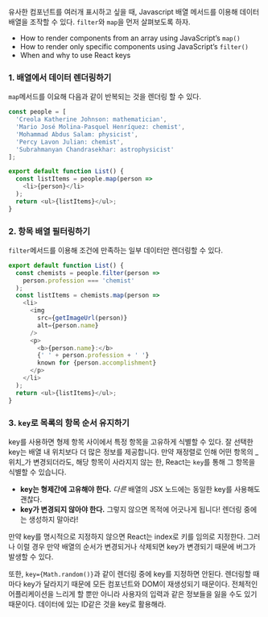 유사한 컴포넌트를 여러개 표시하고 싶을 때, Javascript 배열 메서드를 이용해 데이터 배열을 조작할 수 있다.  `filter`와  `map`을 먼저 살펴보도록 하자.

- How to render components from an array using JavaScript’s `map()`
- How to render only specific components using JavaScript’s `filter()`
- When and why to use React keys

### 1. 배열에서 데이터 렌더링하기
`map`메서드를 이요해 다음과 같이 반복되는 것을 렌더링 할 수 있다.
```javascript
const people = [
  'Creola Katherine Johnson: mathematician',
  'Mario José Molina-Pasquel Henríquez: chemist',
  'Mohammad Abdus Salam: physicist',
  'Percy Lavon Julian: chemist',
  'Subrahmanyan Chandrasekhar: astrophysicist'
];

export default function List() {
  const listItems = people.map(person =>
    <li>{person}</li>
  );
  return <ul>{listItems}</ul>;
}

```

### 2.  항목 배열 필터링하기
`filter`메서드를 이용해 조건에 만족하는 일부 데이터만 렌더링할 수 있다.
```javascript
export default function List() {
  const chemists = people.filter(person =>
    person.profession === 'chemist'
  );
  const listItems = chemists.map(person =>
    <li>
      <img
        src={getImageUrl(person)}
        alt={person.name}
      />
      <p>
        <b>{person.name}:</b>
        {' ' + person.profession + ' '}
        known for {person.accomplishment}
      </p>
    </li>
  );
  return <ul>{listItems}</ul>;
}
```

### 3. `key`로 목록의 항목 순서 유지하기
key를 사용하면 형제 항목 사이에서 특정 항목을 고유하게 식별할 수 있다. 잘 선택한 key는 배열 내 위치보다 더 많은 정보를 제공합니다. 만약 재정렬로 인해 어떤 항목의 _위치_가 변경되더라도, 해당 항목이 사라지지 않는 한, React는 `key`를 통해 그 항목을 식별할 수 있습니다.

- **key는 형제간에 고유해야 한다.** _다른_ 배열의 JSX 노드에는 동일한 key를 사용해도 괜찮다.
- **key가 변경되지 않아야 한다.** 그렇지 않으면 목적에 어긋나게 됩니다! 렌더링 중에는 생성하지 말아라!

만약 key를 명시적으로 지정하지 않으면 React는 index로 키를 임의로 지정한다. 그러나 이럴 경우 만약 배열의 순서가 변경되거나 삭제되면 key가 변경되기 때문에 버그가 발생할 수 있다.

또한, `key={Math.random()}`과 같이 렌더링 중에 key를 지정하면 안된다. 렌더링할 때마다 key가 달라지기 때문에 모든 컴포넌트와 DOM이 재생성되기 때문이다. 전체적인 어플리케이션을 느리게 할 뿐만 아니라 사용자의 입력과 같은 정보들을 잃을 수도 있기 때문이다. 데이터에 있는 ID같은 것을 key로 활용해라.